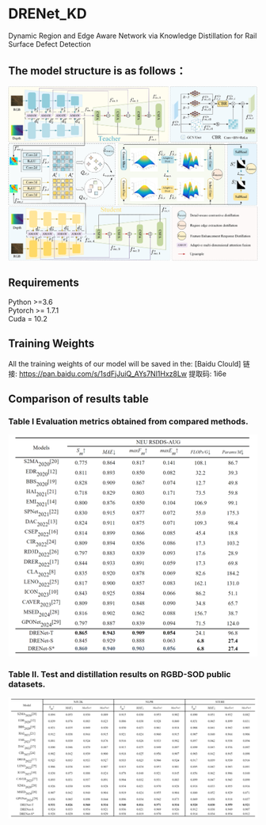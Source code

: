 # DRENet_KD
Dynamic Region and Edge Aware Network via Knowledge Distillation for Rail Surface Defect Detection
## The model structure is as follows：
![image](https://github.com/ttdw233/DRENet_KD/blob/main/KD.jpg?raw=true)
## Requirements
Python >=3.6  
Pytorch >= 1.7.1  
Cuda = 10.2
## Training Weights
All the training weights of our model will be saved in the:
[Baidu Clould] 链接: https://pan.baidu.com/s/1sdFjJuiQ_AYs7Nl1Hxz8Lw 提取码: 1i6e
## Comparison of results table
### Table I Evaluation metrics obtained from compared methods.
![image](https://github.com/ttdw233/DRENet_KD/blob/main/table1.png?raw=true)
### Table II. Test and distillation results on RGBD-SOD public datasets.
![image](https://github.com/ttdw233/DRENet_KD/blob/main/table2.png?raw=true)

